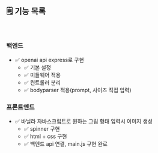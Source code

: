 ## 🗒️ 기능 목록

<br>

### 백엔드

- ✅ openai api express로 구현<br>
  - ✅ 기본 설정 <br>
  - ✅ 미들웨어 적용 <br>
  - ✅ 컨트롤러 분리<br>
  - ✅ bodyparser 적용(prompt, 사이즈 직접 입력)<br>

### 프론트엔드

- ✅ 바닐라 자바스크립트로 원하는 그림 형태 입력시 이미지 생성<br>
  - ✅ spinner 구현 <br>
  - ✅ html + css 구현 <br>
  - ✅ 백엔드 api 연결, main.js 구현 완료<br>
